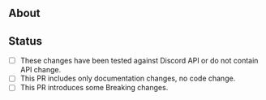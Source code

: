 ## About

<!-- describe what changes does this PR introduce and why are these needed -->

## Status

- [ ] These changes have been tested against Discord API or do not contain API change.
- [ ] This PR includes only documentation changes, no code change.
- [ ] This PR introduces some Breaking changes.
